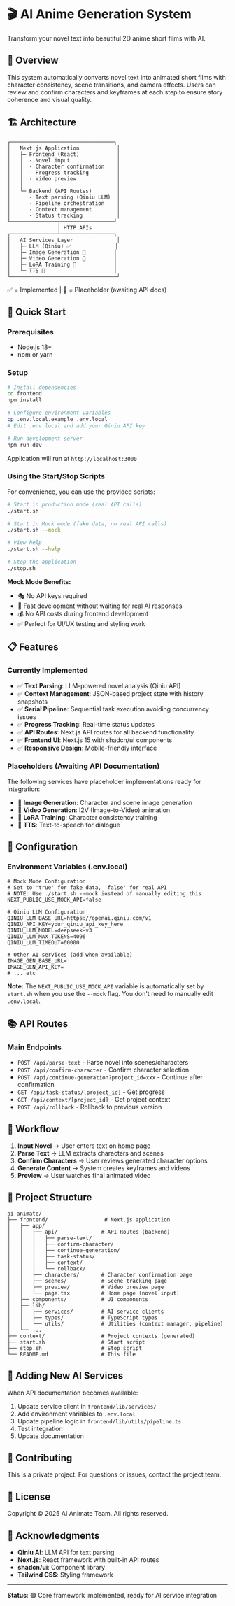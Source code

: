 # 🎬 AI Anime Generation System

Transform your novel text into beautiful 2D anime short films with AI.

## 📖 Overview

This system automatically converts novel text into animated short films with character consistency, scene transitions, and camera effects. Users can review and confirm characters and keyframes at each step to ensure story coherence and visual quality.

## 🏗️ Architecture

```
┌─────────────────────────────────┐
│   Next.js Application            │
│   ├─ Frontend (React)            │
│   │  - Novel input               │
│   │  - Character confirmation    │
│   │  - Progress tracking         │
│   │  - Video preview             │
│   │                              │
│   └─ Backend (API Routes)        │
│      - Text parsing (Qiniu LLM)  │
│      - Pipeline orchestration    │
│      - Context management        │
│      - Status tracking           │
└───────────────┬─────────────────┘
                │ HTTP APIs
┌───────────────┴─────────────────┐
│   AI Services Layer              │
│   ├─ LLM (Qiniu) ✅              │
│   ├─ Image Generation 🔲         │
│   ├─ Video Generation 🔲         │
│   ├─ LoRA Training 🔲            │
│   └─ TTS 🔲                      │
└──────────────────────────────────┘
```

✅ = Implemented | 🔲 = Placeholder (awaiting API docs)

## 🚀 Quick Start

### Prerequisites

- Node.js 18+
- npm or yarn

### Setup

```bash
# Install dependencies
cd frontend
npm install

# Configure environment variables
cp .env.local.example .env.local
# Edit .env.local and add your Qiniu API key

# Run development server
npm run dev
```

Application will run at `http://localhost:3000`

### Using the Start/Stop Scripts

For convenience, you can use the provided scripts:

```bash
# Start in production mode (real API calls)
./start.sh

# Start in Mock mode (fake data, no real API calls)
./start.sh --mock

# View help
./start.sh --help

# Stop the application
./stop.sh
```

**Mock Mode Benefits:**
- 🎭 No API keys required
- 🚀 Fast development without waiting for real AI responses
- 💰 No API costs during frontend development
- ✅ Perfect for UI/UX testing and styling work

## 📋 Features

### Currently Implemented

- ✅ **Text Parsing**: LLM-powered novel analysis (Qiniu API)
- ✅ **Context Management**: JSON-based project state with history snapshots
- ✅ **Serial Pipeline**: Sequential task execution avoiding concurrency issues
- ✅ **Progress Tracking**: Real-time status updates
- ✅ **API Routes**: Next.js API routes for all backend functionality
- ✅ **Frontend UI**: Next.js 15 with shadcn/ui components
- ✅ **Responsive Design**: Mobile-friendly interface

### Placeholders (Awaiting API Documentation)

The following services have placeholder implementations ready for integration:

- 🔲 **Image Generation**: Character and scene image generation
- 🔲 **Video Generation**: I2V (Image-to-Video) animation
- 🔲 **LoRA Training**: Character consistency training
- 🔲 **TTS**: Text-to-speech for dialogue

## 🔧 Configuration

### Environment Variables (.env.local)

```env
# Mock Mode Configuration
# Set to 'true' for fake data, 'false' for real API
# NOTE: Use ./start.sh --mock instead of manually editing this
NEXT_PUBLIC_USE_MOCK_API=false

# Qiniu LLM Configuration
QINIU_LLM_BASE_URL=https://openai.qiniu.com/v1
QINIU_API_KEY=your_qiniu_api_key_here
QINIU_LLM_MODEL=deepseek-v3
QINIU_LLM_MAX_TOKENS=4096
QINIU_LLM_TIMEOUT=60000

# Other AI services (add when available)
IMAGE_GEN_BASE_URL=
IMAGE_GEN_API_KEY=
# ... etc
```

**Note:** The `NEXT_PUBLIC_USE_MOCK_API` variable is automatically set by `start.sh` when you use the `--mock` flag. You don't need to manually edit `.env.local`.

## 📚 API Routes

### Main Endpoints

- `POST /api/parse-text` - Parse novel into scenes/characters
- `POST /api/confirm-character` - Confirm character selection
- `POST /api/continue-generation?project_id=xxx` - Continue after confirmation
- `GET /api/task-status/[project_id]` - Get progress
- `GET /api/context/[project_id]` - Get project context
- `POST /api/rollback` - Rollback to previous version

## 🎯 Workflow

1. **Input Novel** → User enters text on home page
2. **Parse Text** → LLM extracts characters and scenes
3. **Confirm Characters** → User reviews generated character options
4. **Generate Content** → System creates keyframes and videos
5. **Preview** → User watches final animated video

## 📁 Project Structure

```
ai-animate/
├── frontend/                  # Next.js application
│   ├── app/
│   │   ├── api/              # API Routes (backend)
│   │   │   ├── parse-text/
│   │   │   ├── confirm-character/
│   │   │   ├── continue-generation/
│   │   │   ├── task-status/
│   │   │   ├── context/
│   │   │   └── rollback/
│   │   ├── characters/       # Character confirmation page
│   │   ├── scenes/           # Scene tracking page
│   │   ├── preview/          # Video preview page
│   │   └── page.tsx          # Home page (novel input)
│   ├── components/           # UI components
│   ├── lib/
│   │   ├── services/         # AI service clients
│   │   ├── types/            # TypeScript types
│   │   └── utils/            # Utilities (context manager, pipeline)
│   └── ...
├── context/                  # Project contexts (generated)
├── start.sh                  # Start script
├── stop.sh                   # Stop script
└── README.md                 # This file
```

## 🔌 Adding New AI Services

When API documentation becomes available:

1. Update service client in `frontend/lib/services/`
2. Add environment variables to `.env.local`
3. Update pipeline logic in `frontend/lib/utils/pipeline.ts`
4. Test integration
5. Update documentation

## 🤝 Contributing

This is a private project. For questions or issues, contact the project team.

## 📄 License

Copyright © 2025 AI Animate Team. All rights reserved.

## 🙏 Acknowledgments

- **Qiniu AI**: LLM API for text parsing
- **Next.js**: React framework with built-in API routes
- **shadcn/ui**: Component library
- **Tailwind CSS**: Styling framework

---

**Status**: 🟢 Core framework implemented, ready for AI service integration

